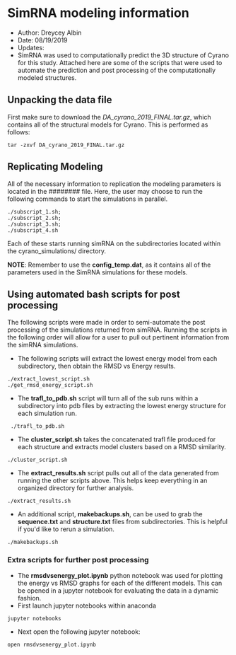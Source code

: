 # SimRNA modeling information
* Author: Dreycey Albin
* Date: 08/19/2019
* Updates: 
* SimRNA was used to computationally predict the 3D structure of Cyrano for this study. Attached here are some of the scripts that were used to automate the prediction and post processing of the computationally modeled structures. 

## Unpacking the data file
First make sure to download the *DA_cyrano_2019_FINAL.tar.gz*, which contains all of the structural models for Cyrano. This is performed as follows: 
```
tar -zxvf DA_cyrano_2019_FINAL.tar.gz
```

## Replicating Modeling
All of the necessary information to replication the modeling parameters is located in the ######## file. Here, the user may choose to run the following commands to start the simulations in parallel. 

```
./subscript_1.sh;
./subscript_2.sh;
./subscript_3.sh;
./subscript_4.sh
```

Each of these starts running simRNA on the subdirectories located within the cyrano_simulations/ directory. 

**NOTE**: Remember to use the **config_temp.dat**, as it contains all of the parameters used in the SimRNA simulations for these models. 

## Using automated bash scripts for post processing
The following scripts were made in order to semi-automate the post processing of the simulations returned from simRNA. Running the scripts in the following order will allow for a user to pull out pertinent information from the simRNA simulations. 

* The following scripts will extract the lowest energy model from each subdirectory, then obtain the RMSD vs Energy results. 
```
./extract_lowest_script.sh
./get_rmsd_energy_script.sh
```
* The **trafl_to_pdb.sh** script will turn all of the sub runs within a subdirectory into pdb files by extracting the lowest energy structure for each simulation run. 
```
 ./trafl_to_pdb.sh
 ```
 * The **cluster_script.sh** takes the concatenated trafl file produced for each structure and extracts model clusters based on a RMSD similarity. 
 ```
 ./cluster_script.sh
 ```
 * The **extract_results.sh** script pulls out all of the data generated from running the other scripts above. This helps keep everything in an organized directory for further analysis. 
 ```
./extract_results.sh 
```
* An additional script, **makebackups.sh**, can be used to grab the **sequence.txt** and **structure.txt** files from subdirectories. This is helpful if you'd like to rerun a simulation. 
```
./makebackups.sh
```
### Extra scripts for further post processing
* The **rmsdvsenergy_plot.ipynb** python notebook was used for plotting the energy vs RMSD graphs for each of the different models. This can be opened in a jupyter notebook for evaluating the data in a dynamic fashion. 
* First launch jupyter notebooks within anaconda
```
jupyter notebooks
```
* Next open the following jupyter notebook:
```
open rmsdvsenergy_plot.ipynb
```
